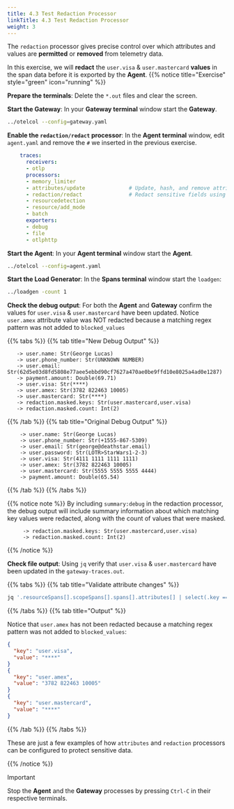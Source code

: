 ```yaml
---
title: 4.3 Test Redaction Processor
linkTitle: 4.3 Test Redaction Processor
weight: 3
---
```


The `redaction` processor gives precise control over which attributes and values are **permitted** or **removed** from telemetry data.

In this exercise, we will **redact** the `user.visa` & `user.mastercard` **values** in the span data before it is exported by the **Agent**.
{{% notice title="Exercise" style="green" icon="running" %}}

**Prepare the terminals**: Delete the `*.out` files and clear the screen.

**Start the Gateway**: In your **Gateway terminal** window start the **Gateway**.

```bash
../otelcol --config=gateway.yaml
```

**Enable the `redaction/redact` processor**: In the **Agent terminal** window, edit `agent.yaml` and remove the `#` we inserted in the previous exercise.

```yaml
    traces:
      receivers:
      - otlp
      processors:
      - memory_limiter
      - attributes/update              # Update, hash, and remove attributes
      - redaction/redact               # Redact sensitive fields using regex
      - resourcedetection
      - resource/add_mode
      - batch
      exporters:
      - debug
      - file
      - otlphttp
```

**Start the Agent**: In your **Agent terminal** window start the **Agent**.

```bash
../otelcol --config=agent.yaml
```

**Start the Load Generator**: In the **Spans terminal** window start the `loadgen`:

```bash
../loadgen -count 1
```

**Check the debug output**: For both the **Agent** and **Gateway** confirm the values for `user.visa` & `user.mastercard` have been updated. Notice `user.amex` attribute value was NOT redacted because a matching regex pattern was not added to `blocked_values`

{{% tabs %}}
{{% tab title="New Debug Output" %}}

  ```text
     -> user.name: Str(George Lucas)
     -> user.phone_number: Str(UNKNOWN NUMBER)
     -> user.email: Str(62d5e03d8fd5808e77aee5ebbd90cf7627a470ae0be9ffd10e8025a4ad0e1287)
     -> payment.amount: Double(69.71)
     -> user.visa: Str(****)
     -> user.amex: Str(3782 822463 10005)
     -> user.mastercard: Str(****)
     -> redaction.masked.keys: Str(user.mastercard,user.visa)
     -> redaction.masked.count: Int(2)
  ```

{{% /tab %}}
{{% tab title="Original Debug Output" %}}

 ```text
     -> user.name: Str(George Lucas)
     -> user.phone_number: Str(+1555-867-5309)
     -> user.email: Str(george@deathstar.email)
     -> user.password: Str(LOTR>StarWars1-2-3)
     -> user.visa: Str(4111 1111 1111 1111)
     -> user.amex: Str(3782 822463 10005)
     -> user.mastercard: Str(5555 5555 5555 4444)
     -> payment.amount: Double(65.54)
  ```

{{% /tab %}}
{{% /tabs %}}

{{% notice note %}}
By including `summary:debug` in the redaction processor, the debug output will include summary information about which matching key values were redacted, along with the count of values that were masked.

```text
     -> redaction.masked.keys: Str(user.mastercard,user.visa)
     -> redaction.masked.count: Int(2)
 ```

{{% /notice %}}

**Check file output**: Using `jq` verify that `user.visa` & `user.mastercard` have been updated in the `gateway-traces.out`.

{{% tabs %}}
{{% tab title="Validate attribute changes" %}}

```bash
jq '.resourceSpans[].scopeSpans[].spans[].attributes[] | select(.key == "user.visa" or .key == "user.mastercard" or .key == "user.amex") | {key: .key, value: .value.stringValue}' ./gateway-traces.out
```

{{% /tabs %}}
{{% tab title="Output" %}}

Notice that `user.amex` has not been redacted because a matching regex pattern was not added to `blocked_values`:

```json
{
  "key": "user.visa",
  "value": "****"
}
{
  "key": "user.amex",
  "value": "3782 822463 10005"
}
{
  "key": "user.mastercard",
  "value": "****"
}
```

{{% /tab %}}
{{% /tabs %}}

These are just a few examples of how `attributes` and `redaction` processors can be configured to protect sensitive data.

{{% /notice %}}

> [!IMPORTANT]
> Stop the **Agent** and the **Gateway** processes by pressing `Ctrl-C` in their respective terminals.

<!--
**(Optional) Redact Amex CC number**:

Add the Amex card regex to `blocked_values` and restart **Agent** collector.

```yaml
'\b3[47][0-9]{2}[\s-]?[0-9]{6}[\s-]?[0-9]{5}\b'
```
-->
